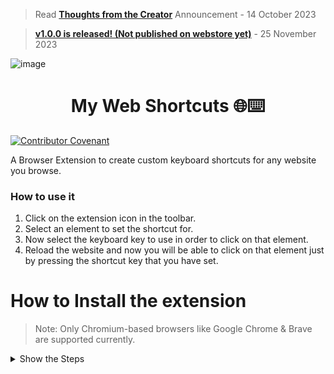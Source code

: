 > Read [**Thoughts from the Creator**](https://github.com/prakhartiwari0/my-web-shortcuts/discussions/12) Announcement - 14 October 2023

> [**v1.0.0 is released! (Not published on webstore yet)**](https://github.com/prakhartiwari0/my-web-shortcuts/discussions/12) - 25 November 2023


<!-- ![image](src/assets/github_banner.png) -->
<!-- 
<h2 align="center">
<a href="https://youtu.be/x_fYfporwmA"> DEMO VIDEO IS OUT! ✨🔥</a>
</h2>
-->

![image](.github/assets/MWS-GithubReadme_Banner-optimized.gif)



<h1 align="center"> My Web Shortcuts 🌐⌨️ </h1>

[![Contributor Covenant](https://img.shields.io/badge/Contributor%20Covenant-2.1-4baaaa.svg)](code_of_conduct.md)

A Browser Extension to create custom keyboard shortcuts for any website you browse. 

### How to use it
1. Click on the extension icon in the toolbar.
2. Select an element to set the shortcut for.
3. Now select the keyboard key to use in order to click on that element.
4. Reload the website and now you will be able to click on that element just by pressing the shortcut key that you have set. 

<!--
> <a href="https://youtu.be/x_fYfporwmA" align="center"> First Demo of My Web Shortcuts + Invitation to Contributors! </a>
-->

# How to Install the extension

> Note: Only Chromium-based browsers like Google Chrome & Brave are supported currently.

<details>
<summary>
Show the Steps
</summary>



1. Clone the repository & Open the folder
   ```bash
   git clone "https://github.com/prakhartiwari0/my-web-shortcuts" && cd my-web-shortcuts
   ```
2. Install the Packages using NPM
    ```bash
    npm i
    ```
3. Start the Development Server
    ```bash
    npm run dev
    ```
4. Drag and upload the newly generated `dist` folder into your Browser
   ![](.github/assets/howToInstallExtensionInChrome.gif)
5. The extension is now installed in the browser, but you need to reload the website to use it. 


</details>


